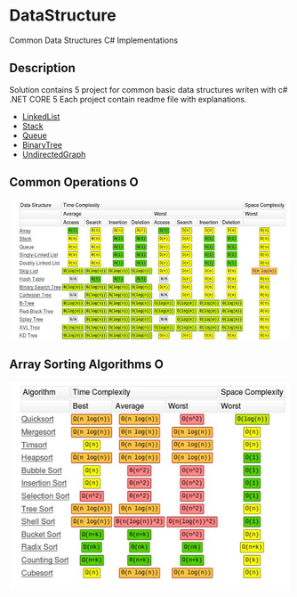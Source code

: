 # DataStructure
Common Data Structures C# Implementations

## Description

Solution contains 5 project for common basic data structures writen with c# .NET CORE 5
Each project contain readme file with explanations.

  * [LinkedList](https://github.com/NaorShmueli/DataStructure/tree/master/DataStructures/LinkedList)
  * [Stack](https://github.com/NaorShmueli/DataStructure/tree/master/DataStructures/Stack)
  * [Queue](https://github.com/NaorShmueli/DataStructure/tree/master/DataStructures/Queue)
  * [BinaryTree](https://github.com/NaorShmueli/DataStructure/tree/master/DataStructures/BinaryTree)
  * [UndirectedGraph](https://github.com/NaorShmueli/DataStructure/tree/master/DataStructures/Graphs)

## Common Operations O
![Structure](https://github.com/NaorShmueli/DataStructure/blob/master/DataStructures/Images/CommonOperations.JPG?raw=true)

## Array Sorting Algorithms O
![Structure](https://github.com/NaorShmueli/DataStructure/blob/master/DataStructures/Images/ArraySotringAlgo.JPG?raw=true)
